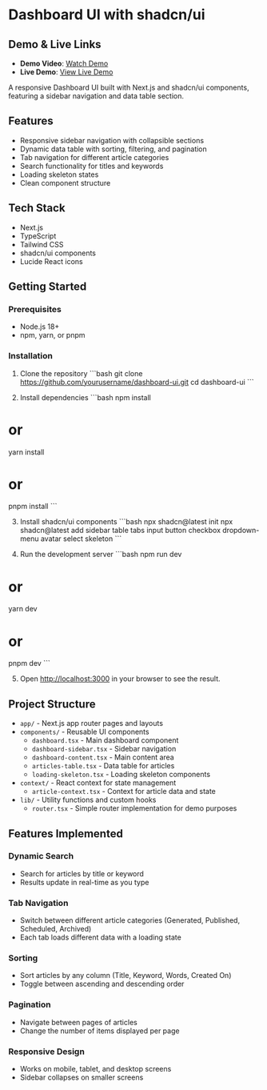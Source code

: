 # Dashboard UI with shadcn/ui

## Demo & Live Links
- **Demo Video**: [Watch Demo](https://drive.google.com/file/d/1ZEvu5YhqvIV8TBpWqFo-PAf0ZGW7Tzig/view?usp=sharing)
- **Live Demo**: [View Live Demo](https://dashboard-ui-shadcn.vercel.app) <!-- Replace with your actual deployed URL -->

A responsive Dashboard UI built with Next.js and shadcn/ui components, featuring a sidebar navigation and data table section.

## Features

- Responsive sidebar navigation with collapsible sections
- Dynamic data table with sorting, filtering, and pagination
- Tab navigation for different article categories
- Search functionality for titles and keywords
- Loading skeleton states
- Clean component structure

## Tech Stack

- Next.js
- TypeScript
- Tailwind CSS
- shadcn/ui components
- Lucide React icons

## Getting Started

### Prerequisites

- Node.js 18+
- npm, yarn, or pnpm

### Installation

1. Clone the repository
\`\`\`bash
git clone https://github.com/yourusername/dashboard-ui.git
cd dashboard-ui
\`\`\`

2. Install dependencies
\`\`\`bash
npm install
# or
yarn install
# or
pnpm install
\`\`\`

3. Install shadcn/ui components
\`\`\`bash
npx shadcn@latest init
npx shadcn@latest add sidebar table tabs input button checkbox dropdown-menu avatar select skeleton
\`\`\`

4. Run the development server
\`\`\`bash
npm run dev
# or
yarn dev
# or
pnpm dev
\`\`\`

5. Open [http://localhost:3000](http://localhost:3000) in your browser to see the result.

## Project Structure

- `app/` - Next.js app router pages and layouts
- `components/` - Reusable UI components
  - `dashboard.tsx` - Main dashboard component
  - `dashboard-sidebar.tsx` - Sidebar navigation
  - `dashboard-content.tsx` - Main content area
  - `articles-table.tsx` - Data table for articles
  - `loading-skeleton.tsx` - Loading skeleton components
- `context/` - React context for state management
  - `article-context.tsx` - Context for article data and state
- `lib/` - Utility functions and custom hooks
  - `router.tsx` - Simple router implementation for demo purposes

## Features Implemented

### Dynamic Search

- Search for articles by title or keyword
- Results update in real-time as you type

### Tab Navigation

- Switch between different article categories (Generated, Published, Scheduled, Archived)
- Each tab loads different data with a loading state

### Sorting

- Sort articles by any column (Title, Keyword, Words, Created On)
- Toggle between ascending and descending order

### Pagination

- Navigate between pages of articles
- Change the number of items displayed per page

### Responsive Design

- Works on mobile, tablet, and desktop screens
- Sidebar collapses on smaller screens
